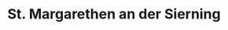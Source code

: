 ---
title: St. Margarethen an der Sierning
url: /st-margarethen-an-der-sierning/
latitude: 48.158
longitude: 15.495
---